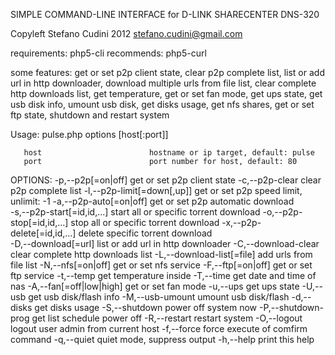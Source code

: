 SIMPLE COMMAND-LINE INTERFACE for D-LINK SHARECENTER DNS-320

Copyleft Stefano Cudini 2012
stefano.cudini@gmail.com

requirements:
php5-cli
recommends:
php5-curl

some features:
get or set p2p client state, 
clear p2p complete list, 
list or add url in http downloader, 
download multiple urls from file list,
clear complete http downloads list, 
get temperature, 
get or set fan mode, 
get ups state, 
get usb disk info,
umount usb disk,
get disks usage, 
get nfs shares,
get or set ftp state,
shutdown and restart system


Usage: pulse.php options [host[:port]]

       host                        hostname or ip target, default: pulse
       port                        port number for host, default: 80
OPTIONS:
       -p,--p2p[=on|off]           get or set p2p client state
       -c,--p2p-clear              clear p2p complete list
       -l,--p2p-limit[=down[,up]]  get or set p2p speed limit, unlimit: -1
       -a,--p2p-auto[=on|off]      get or set p2p automatic download       
       -s,--p2p-start[=id,id,...]  start all or specific torrent download
       -o,--p2p-stop[=id,id,...]   stop all or specific torrent download
       -x,--p2p-delete[=id,id,...] delete specific torrent download       
       -D,--download[=url]         list or add url in http downloader
       -C,--download-clear         clear complete http downloads list
       -L,--download-list[=file]   add urls from file list
       -N,--nfs[=on|off]           get or set nfs service
       -F,--ftp[=on|off]           get or set ftp service
       -t,--temp                   get temperature inside
       -T,--time                   get date and time of nas
       -A,--fan[=off|low|high]     get or set fan mode
       -u,--ups                    get ups state
       -U,--usb                    get usb disk/flash info
       -M,--usb-umount             umount usb disk/flash
       -d,--disks                  get disks usage
       -S,--shutdown               power off system now
       -P,--shutdown-prog          get list schedule power off
       -R,--restart                restart system
       -O,--logout                 logout user admin from current host
       -f,--force                  force execute of comfirm command
       -q,--quiet                  quiet mode, suppress output
       -h,--help                   print this help

